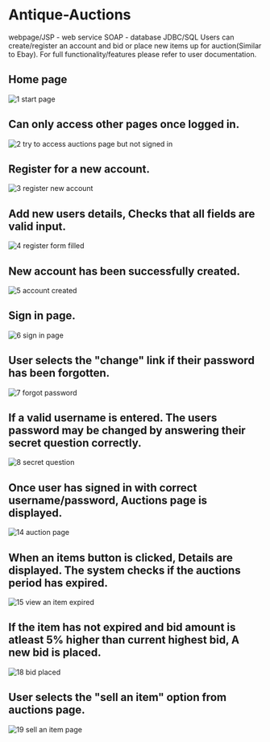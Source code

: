 # Antique-Auctions
webpage/JSP - web service SOAP - database JDBC/SQL
Users can create/register an account and bid or place new items up for auction(Similar to Ebay).
For full functionality/features please refer to user documentation.
## Home page
![1 start page](https://user-images.githubusercontent.com/34503137/34119401-ac8f42ac-e42a-11e7-877e-2b04d1ea0e6e.png)
## Can only access other pages once logged in.
![2 try to access auctions page but not signed in](https://user-images.githubusercontent.com/34503137/34120012-dfdbf752-e42c-11e7-984b-59b575c508f1.png)
## Register for a new account.
![3 register new account](https://user-images.githubusercontent.com/34503137/34122026-aefb43ca-e433-11e7-9f5e-3504e668e905.png)
## Add new users details, Checks that all fields are valid input.
![4 register form filled](https://user-images.githubusercontent.com/34503137/34122150-210e0b28-e434-11e7-83a6-c0af5cf11410.png)
## New account has been successfully created.
![5 account created](https://user-images.githubusercontent.com/34503137/34122785-3a1a6ccc-e436-11e7-940e-3dc3bcbe0527.png)
## Sign in page.
![6 sign in page](https://user-images.githubusercontent.com/34503137/34123352-e5e7c65c-e437-11e7-8986-8c105b5297dc.png)
## User selects the "change" link if their password has been forgotten.
![7 forgot password](https://user-images.githubusercontent.com/34503137/34123600-c1a932f2-e438-11e7-9223-b6c00ec94aff.png)
## If a valid username is entered. The users password may be changed by answering their secret question correctly.
![8 secret question](https://user-images.githubusercontent.com/34503137/34123909-c7e1f518-e439-11e7-9aa1-7f6968edf354.png)
## Once user has signed in with correct username/password, Auctions page is displayed.
![14 auction page](https://user-images.githubusercontent.com/34503137/34125364-b49d1ae6-e43e-11e7-85de-541068be1f27.png)
## When an items button is clicked, Details are displayed. The system checks if the auctions period has expired.
![15 view an item expired](https://user-images.githubusercontent.com/34503137/34125702-e42ced26-e43f-11e7-8528-6691d6f530fa.png)
## If the item has not expired and bid amount is atleast 5% higher than current highest bid, A new bid is placed.
![18 bid placed](https://user-images.githubusercontent.com/34503137/34128395-3267f5ea-e449-11e7-8536-39a8e031182b.png)
## User selects the "sell an item" option from auctions page.
![19 sell an item page](https://user-images.githubusercontent.com/34503137/34128881-d65b2c7a-e44a-11e7-805e-cd10f1e25a90.png)
